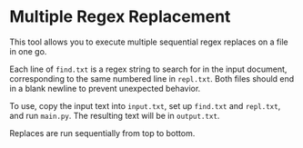 # Multiple Regex Replacement
This tool allows you to execute multiple sequential regex replaces on a file in one go.

Each line of `find.txt` is a regex string to search for in the input document, corresponding to the same numbered line in `repl.txt`. Both files should end in a blank newline to prevent unexpected behavior.

To use, copy the input text into `input.txt`, set up `find.txt` and `repl.txt`, and run `main.py`. The resulting text will be in `output.txt`.

Replaces are run sequentially from top to bottom.